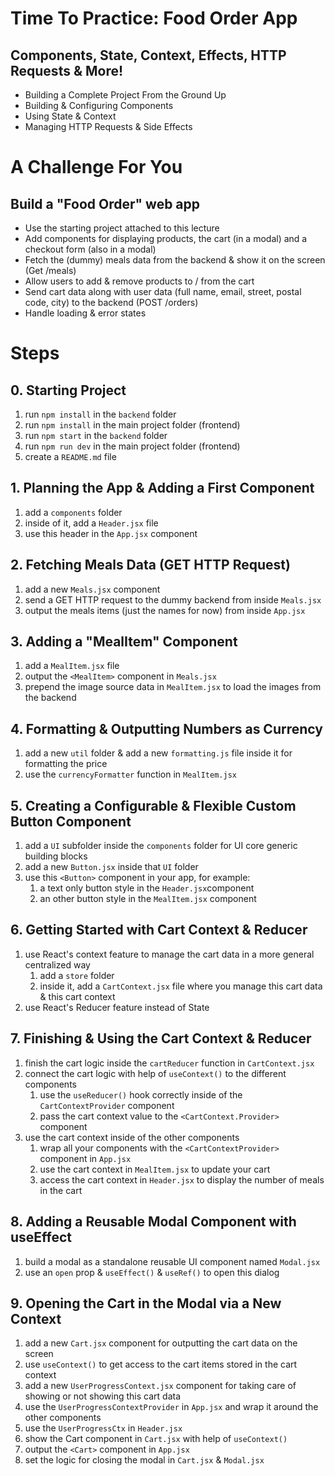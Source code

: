 # Time To Practice: Food Order App

## Components, State, Context, Effects, HTTP Requests & More!

- Building a Complete Project From the Ground Up
- Building & Configuring Components
- Using State & Context
- Managing HTTP Requests & Side Effects

# A Challenge For You

## Build a "Food Order" web app

- Use the starting project attached to this lecture
- Add components for displaying products, the cart (in a modal) and a checkout form (also in a modal)
- Fetch the (dummy) meals data from the backend & show it on the screen (Get /meals)
- Allow users to add & remove products to / from the cart
- Send cart data along with user data (full name, email, street, postal code, city) to the backend (POST /orders)
- Handle loading & error states

# Steps

## 0. Starting Project

1. run `npm install` in the `backend` folder
2. run `npm install` in the main project folder (frontend)
3. run `npm start` in the `backend` folder
4. run `npm run dev` in the main project folder (frontend)
5. create a `README.md` file

## 1. Planning the App & Adding a First Component

1. add a `components` folder
2. inside of it, add a `Header.jsx` file
3. use this header in the `App.jsx` component

## 2. Fetching Meals Data (GET HTTP Request)

1. add a new `Meals.jsx` component
2. send a GET HTTP request to the dummy backend from inside `Meals.jsx`
3. output the meals items (just the names for now) from inside `App.jsx`

## 3. Adding a "MealItem" Component

1. add a `MealItem.jsx` file
2. output the `<MealItem>` component in `Meals.jsx`
3. prepend the image source data in `MealItem.jsx` to load the images from the backend

## 4. Formatting & Outputting Numbers as Currency

1. add a new `util` folder & add a new `formatting.js` file inside it for formatting the price
2. use the `currencyFormatter` function in `MealItem.jsx`

## 5. Creating a Configurable & Flexible Custom Button Component

1. add a `UI` subfolder inside the `components` folder for UI core generic building blocks
2. add a new `Button.jsx` inside that `UI` folder
3. use this `<Button>` component in your app, for example:
   1. a text only button style in the `Header.jsx`component
   2. an other button style in the `MealItem.jsx` component

## 6. Getting Started with Cart Context & Reducer

1. use React's context feature to manage the cart data in a more general centralized way
   1. add a `store` folder
   2. inside it, add a `CartContext.jsx` file where you manage this cart data & this cart context
2. use React's Reducer feature instead of State

## 7. Finishing & Using the Cart Context & Reducer

1. finish the cart logic inside the `cartReducer` function in `CartContext.jsx`
2. connect the cart logic with help of `useContext()` to the different components
   1. use the `useReducer()` hook correctly inside of the `CartContextProvider` component
   2. pass the cart context value to the `<CartContext.Provider>` component
3. use the cart context inside of the other components
   1. wrap all your components with the `<CartContextProvider>` component in `App.jsx`
   2. use the cart context in `MealItem.jsx` to update your cart
   3. access the cart context in `Header.jsx` to display the number of meals in the cart

## 8. Adding a Reusable Modal Component with useEffect

1. build a modal as a standalone reusable UI component named `Modal.jsx`
2. use an `open` prop & `useEffect()` & `useRef()` to open this dialog

## 9. Opening the Cart in the Modal via a New Context

1. add a new `Cart.jsx` component for outputting the cart data on the screen
2. use `useContext()` to get access to the cart items stored in the cart context
3. add a new `UserProgressContext.jsx` component for taking care of showing or not showing this cart data
4. use the `UserProgressContextProvider` in `App.jsx` and wrap it around the other components
5. use the `UserProgressCtx` in `Header.jsx`
6. show the Cart component in `Cart.jsx` with help of `useContext()`
7. output the `<Cart>` component in `App.jsx`
8. set the logic for closing the modal in `Cart.jsx` & `Modal.jsx`
